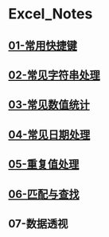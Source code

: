 # Excel_Notes
## [01-常用快捷键](01-常用快捷键.md)

## [02-常见字符串处理](02-常见字符串处理.md)

## [03-常见数值统计](03-常见数值统计.md)

## [04-常见日期处理](#常见日期处理)

## [05-重复值处理](#05-重复值处理)

## [06-匹配与查找](#06-匹配与查找)

## 07-数据透视







